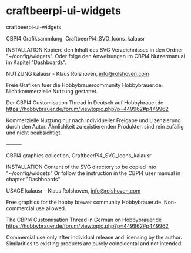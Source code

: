 # craftbeerpi-ui-widgets
craftbeerpi-ui-widgets

CBPI4 Grafiksammlung, CraftbeerPi4_SVG_Icons_kalausr

INSTALLATION
Kopiere den Inhalt des SVG Verzeichnisses in den Ordner "~/config/widgets".
Oder folge den Anweisungen im CBPI4 Nutzermanual im Kapitel "Dashboards". 

NUTZUNG
kalausr - Klaus Rolshoven, info@rolshoven.com

Freie Grafiken fuer die Hobbybrauercommunity Hobbybrauer.de.
Nichtkommerzielle Nutzung gestattet.

Der CBPI4 Customisation Thread in Deutsch auf Hobbybrauer.de
https://hobbybrauer.de/forum/viewtopic.php?p=449962#p449962

Kommerzielle Nutzung nur nach individueller Freigabe und Lizenzierung durch den Autor. 
Ähnlichkeit zu existierenden Produkten sind rein zufällig und nicht beabsichtigt.

———

CBPI4 graphics collection, CraftbeerPi4_SVG_Icons_kalausr

INSTALLATION
Content of the SVG directory to be copied into "~/config/widgets"
Or follow the instruction in the CBPI4 user manual in chapter "Dashboards"

USAGE
kalausr - Klaus Rolshoven, info@rolshoven.com

Free graphics for the hobby brewer community Hobbybrauer.de.
Non-commercial use allowed.

The CBPI4 Customisation Thread in German on Hobbybrauer.de
https://hobbybrauer.de/forum/viewtopic.php?p=449962#p449962

Commercial use only after individual release and licensing by the author. 
Similarities to existing products are purely coincidental and not intended.
